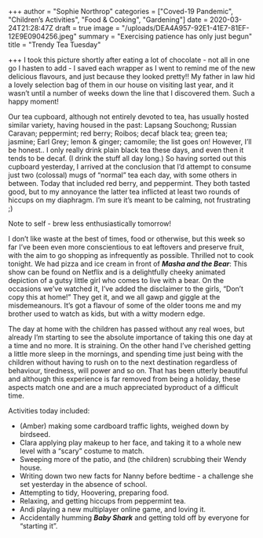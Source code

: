+++
author = "Sophie Northrop"
categories = ["Coved-19 Pandemic", "Children’s Activities", "Food & Cooking", "Gardening"]
date = 2020-03-24T21:28:47Z
draft = true
image = "/uploads/DEA4A957-92E1-41E7-81EF-12E9E0904256.jpeg"
summary = "Exercising patience has only just begun"
title = "Trendy Tea Tuesday"

+++
I took this picture shortly after eating a lot of chocolate - not all in one go I hasten to add - I saved each wrapper as I went to remind me of the new delicious flavours, and just because they looked pretty!! My father in law hid a lovely selection bag of them in our house on visiting last year, and it wasn’t until a number of weeks down the line that I discovered them. Such a happy moment!

Our tea cupboard, although not entirely devoted to tea, has usually hosted similar variety, having housed in the past: Lapsang Souchong; Russian Caravan; peppermint; red berry; Roibos; decaf black tea; green tea; jasmine; Earl Grey; lemon & ginger; camomile; the list goes on! However, I’ll be honest.. I only really drink plain black tea these days, and even then it tends to be decaf. (I drink the stuff all day long.) So having sorted out this cupboard yesterday, I arrived at the conclusion that I’d attempt to consume just two (colossal) mugs of “normal” tea each day, with some others in between. Today that included red berry, and peppermint. They both tasted good, but to my annoyance the latter tea inflicted at least two rounds of hiccups on my diaphragm. I’m sure it’s meant to be calming, not frustrating ;)

Note to self - brew less enthusiastically tomorrow!

I don’t like waste at the best of times, food or otherwise, but this week so far I’ve been even more conscientious to eat leftovers and preserve fruit, with the aim to go shopping as infrequently as possible. Thrilled not to cook tonight. We had pizza and ice cream in front of **_Masha and the Bear_**: This show can be found on Netflix and is a delightfully cheeky animated depiction of a gutsy little girl who comes to live with a bear. On the occasions we’ve watched it, I’ve added the disclaimer to the girls, “Don’t copy this at home!” They get it, and we all gawp and giggle at the misdemeanours. It’s got a flavour of some of the older toons me and my brother used to watch as kids, but with a witty modern edge.

The day at home with the children has passed without any real woes, but already I’m starting to see the absolute importance of taking this one day at a time and no more. It is straining. On the other hand I’ve cherished getting a little more sleep in the mornings, and spending time just being with the children without having to rush on to the next destination regardless of behaviour, tiredness, will power and so on. That has been utterly beautiful and although this experience is far removed from being a holiday, these aspects match one and are a much appreciated byproduct of a difficult time.

Activities today included:

* (Amber) making some cardboard traffic lights, weighed down by birdseed.
* Clara applying play makeup to her face, and taking it to a whole new level with a “scary” costume to match.
* Sweeping more of the patio, and (the children) scrubbing their Wendy house.
* Writing down two new facts for Nanny before bedtime - a challenge she set yesterday in the absence of school.
* Attempting to tidy, Hoovering, preparing food.
* Relaxing, and getting hiccups from peppermint tea.
* Andi playing a new multiplayer online game, and loving it.
* Accidentally humming **_Baby Shark_** and getting told off by everyone for “starting it”.